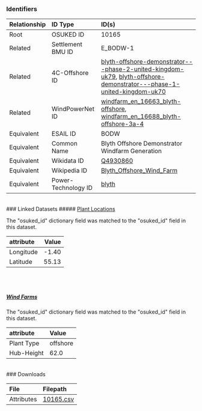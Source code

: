 ### Identifiers

| Relationship   | ID Type             | ID(s)                                                                                                                                                                                                                                                                                                                                                            |
|:---------------|:--------------------|:-----------------------------------------------------------------------------------------------------------------------------------------------------------------------------------------------------------------------------------------------------------------------------------------------------------------------------------------------------------------|
| Root           | OSUKED ID           | 10165                                                                                                                                                                                                                                                                                                                                                            |
| Related        | Settlement BMU ID   | E_BODW-1                                                                                                                                                                                                                                                                                                                                                         |
| Related        | 4C-Offshore ID      | [blyth-offshore-demonstrator---phase-2-united-kingdom-uk79](https://www.4coffshore.com/windfarms/united-kingdom/blyth-offshore-demonstrator---phase-2-united-kingdom-uk79.html), [blyth-offshore-demonstrator---phase-1-united-kingdom-uk70](https://www.4coffshore.com/windfarms/united-kingdom/blyth-offshore-demonstrator---phase-1-united-kingdom-uk70.html) |
| Related        | WindPowerNet ID     | [windfarm_en_16663_blyth-offshore](https://www.thewindpower.net/windfarm_en_16663_blyth-offshore.php), [windfarm_en_16688_blyth-offshore-3a-4](https://www.thewindpower.net/windfarm_en_16688_blyth-offshore-3a-4.php)                                                                                                                                           |
| Equivalent     | ESAIL ID            | BODW                                                                                                                                                                                                                                                                                                                                                             |
| Equivalent     | Common Name         | Blyth Offshore Demonstrator Windfarm Generation                                                                                                                                                                                                                                                                                                                  |
| Equivalent     | Wikidata ID         | [Q4930860](https://www.wikidata.org/wiki/Q4930860)                                                                                                                                                                                                                                                                                                               |
| Equivalent     | Wikipedia ID        | [Blyth_Offshore_Wind_Farm](https://en.wikipedia.org/wiki/Blyth_Offshore_Wind_Farm)                                                                                                                                                                                                                                                                               |
| Equivalent     | Power-Technology ID | [blyth](https://www.power-technology.com/projects/blyth)                                                                                                                                                                                                                                                                                                         |

<br>
### Linked Datasets
##### <a href="https://osuked.github.io/Power-Station-Dictionary/datasets/plant-locations">Plant Locations</a>



The "osuked_id" dictionary field was matched to the "osuked_id" field in this dataset.

| attribute   |   Value |
|:------------|--------:|
| Longitude   |   -1.40 |
| Latitude    |   55.13 |

<br><br>
##### <a href="https://osuked.github.io/Power-Station-Dictionary/datasets/wind-farms">Wind Farms</a>



The "osuked_id" dictionary field was matched to the "osuked_id" field in this dataset.

| attribute   | Value    |
|:------------|:---------|
| Plant Type  | offshore |
| Hub-Height  | 62.0     |


<br>
### Downloads


| File       | Filepath                                                                              |
|:-----------|:--------------------------------------------------------------------------------------|
| Attributes | [10165.csv](https://osuked.github.io/Power-Station-Dictionary/object_attrs/10165.csv) |
